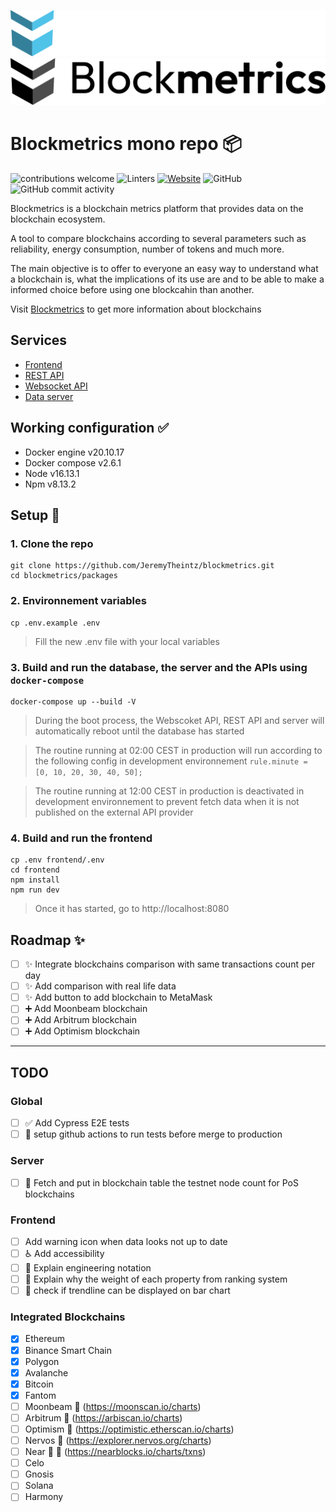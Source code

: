 ![blockmetrics](/assets/bm_logo_grand_bleu.png#gh-dark-mode-only)![blockmetrics](/assets/bm_logo_grand_bleu_light.png#gh-light-mode-only)
# Blockmetrics mono repo :package:

![contributions welcome](https://img.shields.io/badge/contributions-welcome-brightgreen.svg?style=flat&logo=github)
![Linters](https://github.com/JeremyTheintz/blockmetrics/actions/workflows/linter.yml/badge.svg)
[![Website](https://img.shields.io/website?down_message=down&label=Blockmetrics&style=flat&up_color=green&up_message=up&url=https%3A%2F%2Fblock-metrics.io)](https://block-metrics.io/)
![GitHub](https://img.shields.io/github/license/JeremyTheintz/blockmetrics)
![GitHub commit activity](https://img.shields.io/github/commit-activity/m/JeremyTheintz/blockmetrics)

Blockmetrics is a blockchain metrics platform that provides data on the blockchain ecosystem.

A tool to compare blockchains according to several parameters such as reliability, energy consumption, number of tokens and much more.

The main objective is to offer to everyone an easy way to understand what a blockchain is, what the implications of its use are and to be able to make a informed choice before using one blockcahin than another.

Visit [Blockmetrics](https://block-metrics.io/) to get more information about blockchains

## Services

- [Frontend](./packages/frontend/README.md)
- [REST API](./packages/api/rest/README.md)
- [Websocket API](./packages/api/ws/README.md)
- [Data server](./packages/server/README.md)

## Working configuration :white_check_mark:
- Docker engine v20.10.17
- Docker compose v2.6.1
- Node v16.13.1
- Npm v8.13.2

## Setup :hammer:

### 1. Clone the repo 
```
git clone https://github.com/JeremyTheintz/blockmetrics.git
cd blockmetrics/packages
```

### 2. Environnement variables
```
cp .env.example .env
```
> Fill the new .env file with your local variables

### 3. Build and run the database, the server and the APIs using `docker-compose`
```
docker-compose up --build -V
```
> During the boot process, the Webscoket API, REST API and server will automatically reboot until the database has started

> The routine running at 02:00 CEST in production will run according to the following config in development environnement `rule.minute = [0, 10, 20, 30, 40, 50];`

> The routine running at 12:00 CEST in production is deactivated in development environnement to prevent fetch data when it is not published on the external API provider


### 4. Build and run the frontend
```
cp .env frontend/.env
cd frontend
npm install 
npm run dev
```
> Once it has started, go to http://localhost:8080

## Roadmap :sparkles:

- [ ] :sparkles: Integrate blockchains comparison with same transactions count per day
- [ ] :sparkles: Add comparison with real life data
- [ ] :sparkles: Add button to add blockchain to MetaMask
- [ ] :heavy_plus_sign: Add Moonbeam blockchain
- [ ] :heavy_plus_sign: Add Arbitrum blockchain
- [ ] :heavy_plus_sign: Add Optimism blockchain

---

## TODO

### Global

- [ ] :white_check_mark: Add Cypress E2E tests
- [ ] :construction_worker: setup github actions to run tests before merge to production

### Server

- [ ] :monocle_face: Fetch and put in blockchain table the testnet node count for PoS blockchains

### Frontend

- [ ] Add warning icon when data looks not up to date
- [ ] :wheelchair: Add accessibility
- [ ] :children_crossing: Explain engineering notation
- [ ] :children_crossing: Explain why the weight of each property from ranking system
- [ ] :children_crossing: check if trendline can be displayed on bar chart

### Integrated Blockchains

- [x] Ethereum
- [x] Binance Smart Chain
- [x] Polygon
- [x] Avalanche
- [x] Bitcoin
- [x] Fantom
- [ ] Moonbeam :pushpin: (https://moonscan.io/charts)
- [ ] Arbitrum :pushpin: (https://arbiscan.io/charts)
- [ ] Optimism :pushpin: (https://optimistic.etherscan.io/charts)
- [ ] Nervos :pushpin: (https://explorer.nervos.org/charts)
- [ ] Near :pushpin: :triangular_flag_on_post: (https://nearblocks.io/charts/txns)
- [ ] Celo
- [ ] Gnosis
- [ ] Solana
- [ ] Harmony